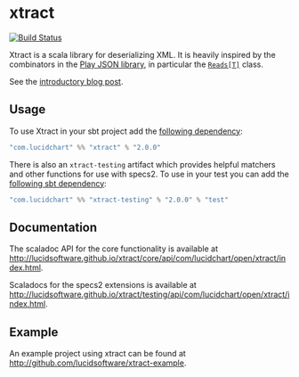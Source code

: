 # xtract
[![Build Status](https://travis-ci.com/lucidsoftware/xtract.svg?branch=master)](https://travis-ci.com/lucidsoftware/xtract)

Xtract is a scala library for deserializing XML. It is heavily inspired by the combinators in the [Play JSON library][1], in particular the [`Reads[T]`][2] class.

See the [introductory blog post](https://www.lucidchart.com/techblog/2016/07/12/introducing-xtract-a-new-xml-deserialization-library-for-scala/).

## Usage

To use Xtract in your sbt project add the [following dependency](https://mvnrepository.com/artifact/com.lucidchart/xtract):

``` scala
"com.lucidchart" %% "xtract" % "2.0.0"
```

There is also an `xtract-testing` artifact which provides helpful matchers and other functions for use with
specs2. To use in your test you can add the [following sbt dependency](https://mvnrepository.com/artifact/com.lucidchart/xtract-testing):

``` scala
"com.lucidchart" %% "xtract-testing" % "2.0.0" % "test"
```

## Documentation

The scaladoc API for the core functionality is available at http://lucidsoftware.github.io/xtract/core/api/com/lucidchart/open/xtract/index.html.

Scaladocs for the specs2 extensions is available at http://lucidsoftware.github.io/xtract/testing/api/com/lucidchart/open/xtract/index.html.

## Example

An example project using xtract can be found at http://github.com/lucidsoftware/xtract-example.

[1]: https://www.playframework.com/documentation/2.5.x/ScalaJsonCombinators
[2]: https://www.playframework.com/documentation/2.5.x/api/scala/index.html#play.api.libs.json.Reads
